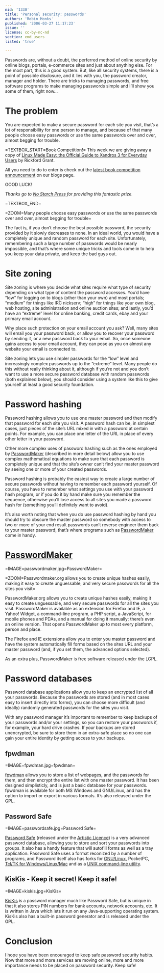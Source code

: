 ```yaml
---
nid: '1330'
title: 'Personal security: passwords'
authors: 'Robin Monks'
published: '2006-03-27 11:17:23'
issue: ''
license: cc-by-nc-nd
section: end_users
listed: 'true'

---
```

Passwords are, without a doubt, the perferred method of online security by online blogs, portals, e-commerce sites and just about anything else. For the most part, this is a good system. But, like all security systems, there is a point of possible disclosure, and it lies with you, the password creator, manager and holder. There are tricks to managing passwords, and free software programs to make managing passwords simple and I’ll show you some of them, right now...


# The problem

You are expected to make a secure password for each site you visit, that’s a lot of responsibility for one person to manage, and because of that many people choose easy passwords or use the same passwords over and over, almost begging for trouble.

=TEXTBOX_START=Book Competition!=
This week we are giving away a copy of [Linux Made Easy: the Official Guide to Xandros 3 for Everyday Users](http://www.freesoftwaremagazine.com/free_issues/reviews/book_review_linux_made_easy) by Rickford Grant.

All you need to do to enter is check out the [latest book competition announcement](http://blog.freesoftwaremagazine.com/users/announcements) on our blogs page.

GOOD LUCK!

_Thanks go to _[No Starch Press](http://www.nostarch.com/)_ for providing this fantastic prize._


=TEXTBOX_END=

=ZOOM=Many people choose easy passwords or use the same passwords over and over, almost begging for trouble=

The fact is, if you don’t choose the best possible password, the security provided by it slowly decreases to none. In an ideal world, you would have a completely unique and random password for each site. Unfortunately, remembering such a large number of passwords would be nearly impossible, and that’s where some unique tricks and tools come in to help you keep your data private, and keep the bad guys out.


# Site zoning

Site zoning is where you decide what sites require what type of security depending on what type of content the password accesses. You’d have “low” for logging on to blogs (other than your own) and most portals; “medium” for things like IRC nickserv; “high” for things like your own blog, web hosting, site administration and online auction sites; and lastly, you’d have an “extreme” level for online banking, credit cards, ebay and your primary email account.

Why place such protection on your email account you ask? Well, many sites will email you your password back, or allow you to recover your password by sending it, or a new password back to your email. So, once someone gains access to your email account, they can pose as you on almost any website your email is connected to.

Site zoning lets you use simpler passwords for the “low” level and increasingly complex passwords up to the “extreme” level. Many people do this without really thinking about it, although if you’re not and you don’t want to use a more secure password database with random passwords (both explained below), you should consider using a system like this to give yourself at least a good security foundation.


# Password hashing

Password hashing allows you to use one master password and then modify that password for each site you visit. A password hash can be, in simplest cases, just pieces of the site’s URL mixed in with a password at certain points. For example, you can place one letter of the URL in place of every other letter in your password.

Other more complex uses of password hashing such as the ones employed by [PasswordMaker](http://passwordmaker.org) (described in more detail below) allow you to use complex mathematical equations to make sure that each password is completely unique and that the site’s owner can’t find your master password by seeing one or more of your created passwords.


<!--pagebreak-->


Password hashing is probably the easiest way to create a large number of secure passwords without having to remember each password yourself. Of course, you have to remember what settings you use with your password hash program, or if you do it by hand make sure you remember the sequence, otherwise you’ll lose access to all sites you made a password hash for (something you’ll definitely want to avoid).

It’s also worth noting that when you do use password hashing by hand you should try to obscure the master password so somebody with access to two or more of your end result passwords can’t reverse engineer them back to your master password, that’s where programs such as [PasswordMaker](http://passwordmaker.org) come in handy.


# [PasswordMaker](http://passwordmaker.org)


=IMAGE=passwordmaker.jpg=PasswordMaker=


=ZOOM=Passwordmaker.org allows you to create unique hashes easily, making it easy to create unguessable, and very secure passwords for all the sites you visit=

PasswordMaker.org allows you to create unique hashes easily, making it easy to create unguessable, and very secure passwords for all the sites you visit. PasswordMaker is available as an extension for Firefox and IE, a Yahoo! Widget, a command-line program, a PHP script, a JavaScript, for mobile phones and PDAs, and a manual for doing it manually; there’s even an online version. That opens PasswordMaker up to most every platform, person and place.

The Firefox and IE extensions allow you to enter you master password and have the system automatically fill forms based on the sites URL and your master password (and, if you set them, the advanced options selected).

As an extra plus, PasswordMaker is free software released under the LGPL.


# Password databases

Password database applications allow you to keep an encrypted list of all your passwords. Because the passwords are stored (and in most cases easy to insert directly into forms), you can choose more difficult (and ideally) randomly generated passwords for the sites you visit.

With any password manager it’s important to remember to keep backups of your passwords and/or your settings, so you can restore your passwords if, for example, your hard drive crashes. If your backups are stored unencrypted, be sure to store them in an extra-safe place so no one can gain your entire identity by getting access to your backups.


## fpwdman


=IMAGE=fpwdman.jpg=fpwdman=

[fpwdman](http://fpwdman.sourceforge.net/) allows you to store a list of webpages, and the passwords for them, and then encrypt the entire list with one master password. It has been designed simplisticly, and is just a basic database for your passwords. fpwdman is available for both MS Windows and GNU/Linux, and has the option to import or export in various formats. It’s also released under the GPL.


## Password Safe


=IMAGE=passwordsafe.jpg=Password Safe=

[Password Safe](http://passwordsafe.sourceforge.net/) (released under the [Artistic Licence](http://www.opensource.org/licenses/artistic-license.php)) is a very advanced password database, allowing you to store and sort your passwords into groups. It also has a handy feature that will autofill forms as well as a tray application. Password Safe uses a format reconized by a number of programs, and Password itself also has forks for [GNU/Linux](http://www.semanticgap.com/myps/), PocketPC, [Tcl/TK for Windows/Linux/Mac](http://www.fpx.de/fp/Software/Gorilla/) and as a [UNIX command-line utility](http://nsd.dyndns.org/pwsafe/).


## KisKis - Keep it secret! Keep it safe!


=IMAGE=kiskis.jpg=KisKis=

[KisKis](http://sourceforge.net/projects/kiskis) is a password manager much like Password Safe, but is unique in that it also stores PIN numbers for bank accounts, network accounts, etc. It is written in Java which lets it run on any Java-supporting operating system. KisKis also has a built-in password generator and is released under the GPL.


# Conclusion

I hope you have been encouraged to keep safe password security habits. Now that more and more services are moving online, more and more importance needs to be placed on password security. Keep safe!

